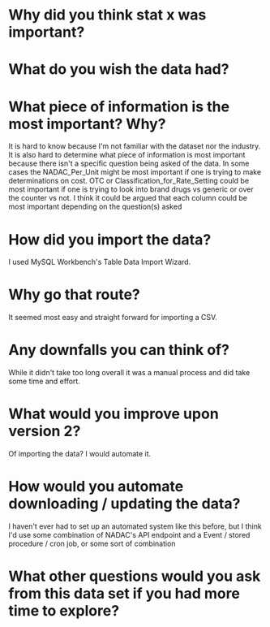 # Why did you think stat x was important?

# What do you wish the data had?  

# What piece of information is the most important?  Why?
It is hard to know because I'm not familiar with the dataset nor the industry. 
It is also hard to determine what piece of information is most important because there isn't
a specific question being asked of the data. In some cases the NADAC_Per_Unit might 
be most important if one is trying to make determinations on cost. OTC or Classification_for_Rate_Setting
could be most important if one is trying to look into brand drugs vs generic or over the counter vs not. 
I think it could be argued that each column could be most important depending on the question(s) asked

# How did you import the data?
I used MySQL Workbench's Table Data Import Wizard.

# Why go that route?  
It seemed most easy and straight forward for importing a CSV. 

# Any downfalls you can think of?
While it didn't take too long overall it was a manual process and did take some time and effort. 

# What would you improve upon version 2?
Of importing the data? I would automate it. 

# How would you automate downloading / updating the data?
I haven't ever had to set up an automated system like this before, but I think I'd use some combination of
NADAC's API endpoint and a Event / stored procedure / cron job, or some sort of combination

# What other questions would you ask from this data set if you had more time to explore?
